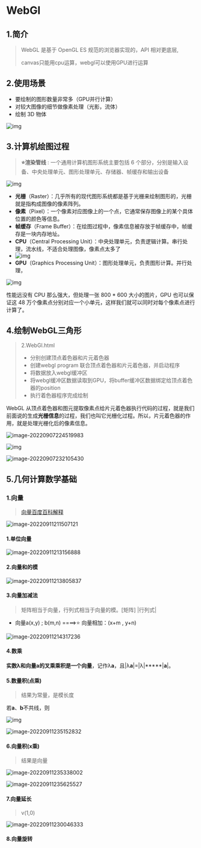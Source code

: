 # WebGl

## 1.简介

> WebGL 是基于 OpenGL ES 规范的浏览器实现的，API 相对更底层,
>
> canvas只能用cpu运算，webgl可以使用GPU进行运算

## 2.使用场景

+ 要绘制的图形数量非常多（GPU并行计算）
+ 对较大图像的细节做像素处理（光影，流体）
+ 绘制 3D 物体

![img](https://picgo-1307940198.cos.ap-nanjing.myqcloud.com/3bf11fcf520504a4e342dd335698c76f.jpg)

## 3.计算机绘图过程

> **⭐渲染管线** : 一个通用计算机图形系统主要包括 6 个部分，分别是输入设备、中央处理单元、图形处理单元、存储器、帧缓存和输出设备

![img](https://picgo-1307940198.cos.ap-nanjing.myqcloud.com/b5e4f37e1c4fbyy6a2ea10624d143356.jpg)

+ **光栅**（Raster）：几乎所有的现代图形系统都是基于光栅来绘制图形的，光栅就是指构成图像的像素阵列。
+ **像素**（Pixel）：一个像素对应图像上的一个点，它通常保存图像上的某个具体位置的颜色等信息。
+ **帧缓存**（Frame Buffer）：在绘图过程中，像素信息被存放于帧缓存中，帧缓存是一块内存地址。
+ **CPU**（Central Processing Unit）：中央处理单元，负责逻辑计算。串行处理，流水线，不适合处理图像，像素点太多了
+ ![img](https://picgo-1307940198.cos.ap-nanjing.myqcloud.com/1e6479ef37138f051b7a6e5de6977580.jpeg)
+ **GPU**（Graphics Processing Unit）：图形处理单元，负责图形计算。并行处理，

![img](https://picgo-1307940198.cos.ap-nanjing.myqcloud.com/1ab1116e3742611f5cb26c942d67d5e7.jpeg)

性能远没有 CPU 那么强大，但处理一张 800 * 600 大小的图片，GPU 也可以保证这 48 万个像素点分别对应一个小单元，这样我们就可以同时对每个像素点进行计算了。

## 4.绘制WebGL三角形

> 2.WebGl.html
>
> + 分别创建顶点着色器和片元着色器
> + 创建webgl program 联合顶点着色器和片元着色器，并启动程序
> + 将数据放入webgl缓冲区
> + 将webgl缓冲区数据读取到GPU，将buffer缓冲区数据绑定给顶点着色器的position
> + 执行着色器程序完成绘制

WebGL 从顶点着色器和图元提取像素点给片元着色器执行代码的过程，就是我们前面说的生成**光栅信息**的过程，我们也叫它光栅化过程。所以，片元着色器的作用，就是处理光栅化后的像素信息。

![image-20220907224519983](https://picgo-1307940198.cos.ap-nanjing.myqcloud.com/image-20220907224519983.png)

![img](https://picgo-1307940198.cos.ap-nanjing.myqcloud.com/d31e6c50b55872f81aa70625538fb930.jpg)

![image-20220907232105430](https://picgo-1307940198.cos.ap-nanjing.myqcloud.com/image-20220907232105430.png)

## 5.几何计算数学基础

### 1.向量

> [向量百度百科解释](https://baike.baidu.com/item/向量/1396519)

![image-20220911211507121](https://picgo-1307940198.cos.ap-nanjing.myqcloud.com/image-20220911211507121.png)

#### **1.单位向量**

![image-20220911213156888](https://picgo-1307940198.cos.ap-nanjing.myqcloud.com/image-20220911213156888.png)

#### **2.向量和的模**

![image-20220911213805837](https://picgo-1307940198.cos.ap-nanjing.myqcloud.com/image-20220911213805837.png)

#### 3.**向量加减法**

> 矩阵相当于向量，行列式相当于向量的模。[矩阵]  |行列式|

+ 向量a(x,y) ; b(m,n)  ====>⭐ 向量相加：(x+m , y+n)

![image-20220911214317236](https://picgo-1307940198.cos.ap-nanjing.myqcloud.com/image-20220911214317236.png)

#### 4.**数乘**

**实数λ和向量a的叉乘乘积是一个向量**，记作λ**a**，且|λ**a**|=|λ|*****|**a**|。



#### 5.数量积(点乘)

> 结果为常量，是模长度

若**a**、**b**不共线，则

![img](https://picgo-1307940198.cos.ap-nanjing.myqcloud.com/53dde5bb6374cfe71d6483fdae5a8413.svg)

![image-20220911235152832](https://picgo-1307940198.cos.ap-nanjing.myqcloud.com/image-20220911235152832.png)

#### 6.向量积(x乘)

> 结果是向量

![image-20220911235338002](https://picgo-1307940198.cos.ap-nanjing.myqcloud.com/image-20220911235338002.png)

![image-20220911235625527](https://picgo-1307940198.cos.ap-nanjing.myqcloud.com/image-20220911235625527.png)



#### 7.向量延长

> v(1,0)

![image-20220911230046333](https://picgo-1307940198.cos.ap-nanjing.myqcloud.com/image-20220911230046333.png)

#### 8.向量旋转

> 